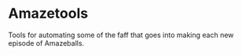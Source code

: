 # Amazetools

Tools for automating some of the faff that goes into making each new episode of Amazeballs.
